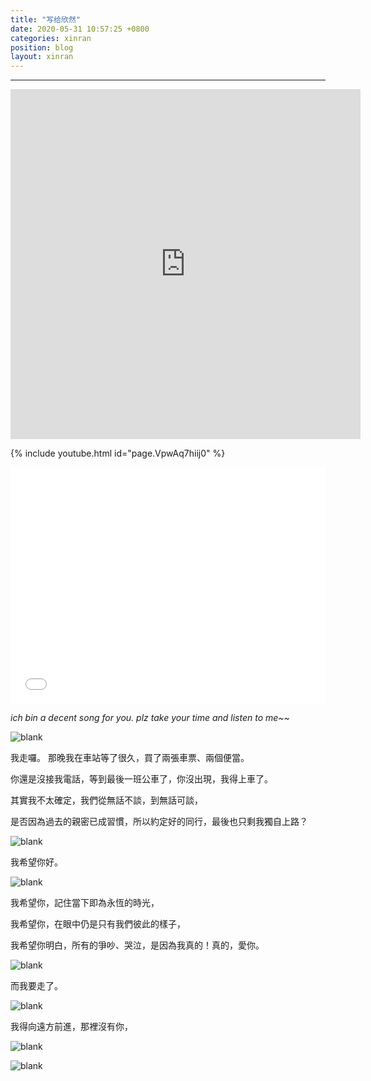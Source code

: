 ```yaml
---
title: "写给欣然"
date: 2020-05-31 10:57:25 +0800
categories: xinran
position: blog
layout: xinran
---
```


---

<iframe src="https://www.youtube.com/embed/VpwAq7hiij0" 
    width="560" 
    height="560"
    frameborder="0" 
    allowfullscreen>
</iframe>

{% include youtube.html id="page.VpwAq7hiij0" %}

<div style="position: relative; width: 100%; height: 0; padding-bottom: 75%;">
    <iframe src="//player.bilibili.com/player.html?aid=46303362&cid=81124889&page=1" scrolling="no" border="0" frameborder="no" framespacing="0" allowfullscreen="true" style="position: absolute; width: 100%; height: 100%; left: 0; top: 0;">
    </iframe>
</div>



*ich bin a decent song for you. plz take your time and listen to me~~*

![blank](/assets/img/placeholder.png)

我走囉。 那晚我在車站等了很久，買了兩張車票、兩個便當。

你還是沒接我電話，等到最後一班公車了，你沒出現，我得上車了。

其實我不太確定，我們從無話不談，到無話可談，

是否因為過去的親密已成習慣，所以約定好的同行，最後也只剩我獨自上路？

![blank](/assets/img/placeholder.png)

我希望你好。

![blank](/assets/img/placeholder.png)

我希望你，記住當下即為永恆的時光，

我希望你，在眼中仍是只有我們彼此的樣子，

我希望你明白，所有的爭吵、哭泣，是因為我真的！真的，愛你。

![blank](/assets/img/placeholder.png)

而我要走了。

![blank](/assets/img/placeholder.png)

我得向遠方前進，那裡沒有你，

![blank](/assets/img/placeholder.png)

![blank](/assets/img/placeholder.png)

